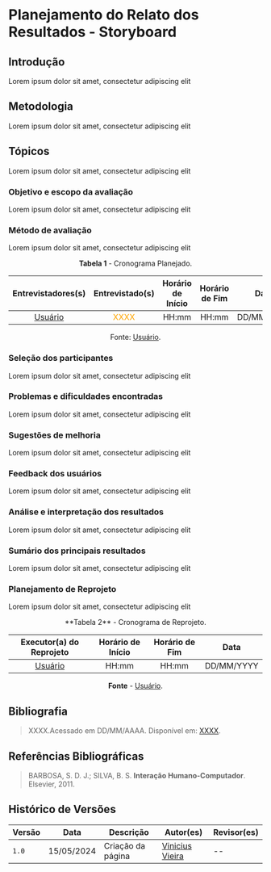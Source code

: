 # Planejamento do Relato dos Resultados - Storyboard

## Introdução

Lorem ipsum dolor sit amet, consectetur adipiscing elit

## Metodologia

Lorem ipsum dolor sit amet, consectetur adipiscing elit

## Tópicos

Lorem ipsum dolor sit amet, consectetur adipiscing elit

### Objetivo e escopo da avaliação

Lorem ipsum dolor sit amet, consectetur adipiscing elit

### Método de avaliação

Lorem ipsum dolor sit amet, consectetur adipiscing elit

<center>

**Tabela 1** - Cronograma Planejado.

| Entrevistadores(s) | Entrevistado(s) | Horário de Início | Horário de Fim |    Data    |    Local     |
| :----------------: | :-------------: | :---------------: | :------------: | :--------: | :----------: |
|  [Usuário](https://github.com/)  |   <span style = "color: orange">XXXX</span>     |       HH:mm       |     HH:mm      | DD/MM/YYYY | ---- |


Fonte: [Usuário](https://github.com/).

</center>

### Seleção dos participantes 

Lorem ipsum dolor sit amet, consectetur adipiscing elit

### Problemas e dificuldades encontradas

Lorem ipsum dolor sit amet, consectetur adipiscing elit

### Sugestões de melhoria 

Lorem ipsum dolor sit amet, consectetur adipiscing elit

### Feedback dos usuários

Lorem ipsum dolor sit amet, consectetur adipiscing elit

### Análise e interpretação dos resultados

Lorem ipsum dolor sit amet, consectetur adipiscing elit

### Sumário dos principais resultados

Lorem ipsum dolor sit amet, consectetur adipiscing elit

### Planejamento de Reprojeto

Lorem ipsum dolor sit amet, consectetur adipiscing elit

<center>
**Tabela 2** - Cronograma de Reprojeto.

|    Executor(a) do Reprojeto    | Horário de Início | Horário de Fim |    Data    |
| :----------------------------: | :---------------: | :------------: | :--------: |
| [Usuário](https://github.com/) |       HH:mm       |     HH:mm      | DD/MM/YYYY |

**Fonte** - [Usuário](https://github.com/).
</center>


## Bibliografia

> XXXX.Acessado em DD/MM/AAAA. Disponível em: [XXXX](https://www.XXXX.com).

## Referências Bibliográficas

> BARBOSA, S. D. J.; SILVA, B. S. **Interação Humano-Computador**. Elsevier, 2011. 

## Histórico de Versões

| Versão | Data       | Descrição         | Autor(es)                                              | Revisor(es) |
| ------ | ---------- | ----------------- | ------------------------------------------------------ | ----------- |
| `1.0`  | 15/05/2024 | Criação da página | [Vinicius Vieira](https://github.com/viniciusvieira00) | --          |